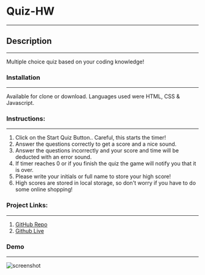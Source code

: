 # Quiz-HW

---

## Description

---

Multiple choice quiz based on your coding knowledge!

### Installation

---

Available for clone or download. Languages used were HTML, CSS & Javascript.

### Instructions:

---

1. Click on the Start Quiz Button.. Careful, this starts the timer!
2. Answer the questions correctly to get a score and a nice sound.
3. Answer the questions incorrectly and your score and time will be deducted with an error sound.
4. If timer reaches 0 or if you finish the quiz the game will notify you that it is over.
5. Please write your initials or full name to store your high score!
6. High scores are stored in local storage, so don't worry if you have to do some online shopping!

### Project Links:

---

1. [GitHub Repo](https://github.com/ramandeeppatwar/Quiz-HW)
2. [Github Live](https://ramandeeppatwar.github.io/Quiz-HW/)

### Demo

---

![screenshot]()

